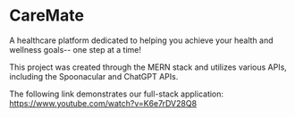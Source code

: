 # CareMate

A healthcare platform dedicated to helping you achieve your health and wellness goals-- one step at a time! 

This project was created through the MERN stack and utilizes various APIs, including the Spoonacular and ChatGPT APIs. 

The following link demonstrates our full-stack application: https://www.youtube.com/watch?v=K6e7rDV28Q8
